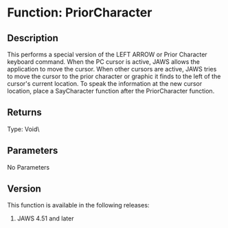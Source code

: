 # Function: PriorCharacter

## Description

This performs a special version of the LEFT ARROW or Prior Character
keyboard command. When the PC cursor is active, JAWS allows the
application to move the cursor. When other cursors are active, JAWS
tries to move the cursor to the prior character or graphic it finds to
the left of the cursor\'s current location. To speak the information at
the new cursor location, place a SayCharacter function after the
PriorCharacter function.

## Returns

Type: Void\

## Parameters

No Parameters

## Version

This function is available in the following releases:

1.  JAWS 4.51 and later
